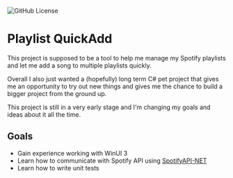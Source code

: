 ![GitHub License](https://img.shields.io/github/license/matkv/playlist-quickadd)

# Playlist QuickAdd

This project is supposed to be a tool to help me manage my Spotify playlists and let me add a song to multiple playlists quickly. 

Overall I also just wanted a (hopefully) long term C# pet project that gives me an opportunity to try out new things and gives me the chance to build a bigger project from the ground up.

This project is still in a very early stage and I'm changing my goals and ideas about it all the time.

## Goals

- Gain experience working with WinUI 3
- Learn how to communicate with Spotify API using [SpotifyAPI-NET](https://johnnycrazy.github.io/SpotifyAPI-NET/)
- Learn how to write unit tests